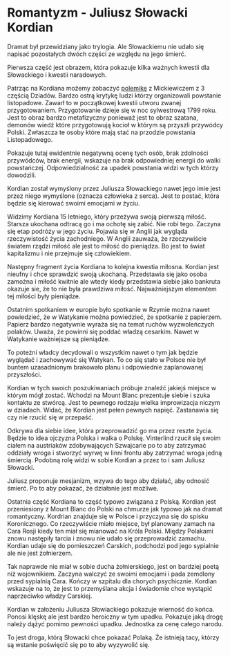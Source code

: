 # Romantyzm - Juliusz Słowacki Kordian

Dramat był przewidziany jako trylogia. Ale Słowackiemu nie udało się napisać pozostałych dwóch części ze względu na jego śmierć.

Pierwsza część jest obrazem, która pokazuje kilka ważnych kwestii dla Słowackiego i kwestii naradowych.


Patrząc na Kordiana możemy zobaczyć [polemikę](https://pl.wikipedia.org/wiki/Polemika) z Mickiewiczem z 3 częścią Dziadów. Bardzo ostrą krytykę ludzi którzy organizowali powstanie listopadowe. Zawarł to w początkowej kwestii utworu zwanej przygotowaniem. Przygotowanie dzieje się w noc sylwestrową 1799 roku. Jest to obraz bardzo metafizyczny ponieważ jest to obraz szatana, demonów wiedź które przygotowują kocioł w którym są przyszli przywódcy Polski. Zwłaszcza te osoby które mają stać na przodzie powstania Listopadowego.

Pokazuje tutaj ewidentnie negatywną ocenę tych osób, brak zdolności przywódców, brak energii, wskazuje na brak odpowiedniej energii do walki powstańczej. Odpowiedzialność za upadek powstania widzi w tych którzy dowodzili.

Kordian został wymyślony przez Juliusza Słowackiego nawet jego imie jest przez niego wymyślone (oznacza człowieka z serca). Jest to postać, która będzie się kierować swoimi emocjami w życiu.

Widzimy Kordiana 15 letniego, który przeżywa swoją pierwszą miłość. Starsza ukochana odtracą go i ma ochotę się zabić. Nie robi tego. Zaczyna się etap podróży w jego życiu. Pojawia się w Anglii jak wygląda rzeczywistość życia zachodniego. W Anglii zauważa, że rzeczywiście światem rządzi miłość ale jest to miłość do pieniądza. Bo jest to świat kapitalizmu i nie przejmuje się człowiekiem.

Następny fragment życia Kordiana to kolejna kwestia miłosna. Kordian jest nieufny i chce sprawdzić swoją ukochaną. Przedstawia się jako osoba zamożna i miłość kwitnie ale wtedy kiedy przedstawia siebie jako bankruta okazuje sie, że to nie była prawdziwa miłość. Najważniejszym elementem tej miłości były pieniądze.

Ostatnim spotkaniem w europie było spotkanie w Rzymie można nawet powiedzieć, że w Watykanie można powiedzieć, że spotkanie z papierzem. Papierz bardzo negatywnie wyraża się na temat ruchów wyzwoleńczych polaków. Uważa, że powinni się poddać władzą cesarkim. Nawet w Watykanie ważniejsze są pieniądze.

To poteżni władcy decydowali o wszystkim nawet o tym jak będzie wyglądać i zachowywać się Watykan. To co się stało w Polsce nie był buntem uzasadnionym brakowało planu i odpowiednie zaplanowanej przyszłości.

Kordian w tych swoich poszukiwaniach próbuje znaleźć jakiejś miejsce w którym mógł zostać. Wchodzi na Mount Blanc prezentuje siebie i szuka kontaktu ze stwórcą. Jest to pewnego rodzaju wielka improwizacja niczym w dziadach. Widać, że Kordian jest pełen pewnych napięć. Zastanawia się czy nie rzucić się w przepaść.

Odkrywa dla siebie idee, która przeprowadzić go ma przez reszte życia. Będzie to idea ojczyzna Polska i walka o Polskę. Vinterlind rzucił się swoim ciałem na austriaków zdobywających Szwajcarie po to aby zatrzymać oddziały wroga i stworzyć wyrwę w linni frontu aby zatrzymać wroga jedną śmiercią. Podobną rolę widzi w sobie Kordian a przez to i sam Juliusz Słowacki.

Juliusz proponuje mesjanizm, wzywa do tego aby działać, aby odnosić śmierć. Po to aby pokazać, że działanie jest możliwe.

Ostatnia część Kordiana to część typowo związana z Polską. Kordian jest przeniesiony z Mount Blanc do Polski na chmurze jak typowo jak na dramat romantyczny. Kordrian znajduje się w Polsce i przyczyna się do spisku Koronicznego. Co rzeczywiście miało miejsce, był planowany zamach na Cara Rosji kiedy ten miał się mianować na Króla Polski. Między Polakami znowu następiły tarcia i znowu nie udało się przeprowadzić zamachu. Kordian udaje się do pomieszczeń Carskich, podchodzi pod jego sypialnie ale nie jest żołnierzem.

Tak naprawde nie miał w sobie ducha żołnierskiego, jest on bardziej poetą niż wojownikiem. Zaczyna walczyć ze swoimi emocjami i pada zemdlony przed sypialnią Cara. Kończy w szpitalu dla chorych psychicznie. Kordian wskazuje na to, że jest to przemyślana akcja i świadomie chce wystąpić naprzeciwko władzy Carskiej.

Kordian w założeniu Juliusza Słowiackiego pokazuje wierność do końca. Ponosi klęskę ale jest bardzo heroiczny w tym upadku. Pokazuje jaką drogę należy dążyć pomimo pewności upadku. Jednostka za cenę całego narodu.

To jest droga, którą Słowacki chce pokazać Polaką. Że istnieją tacy, którzy są wstanie poświęcić się po to aby wyzywolić się.
